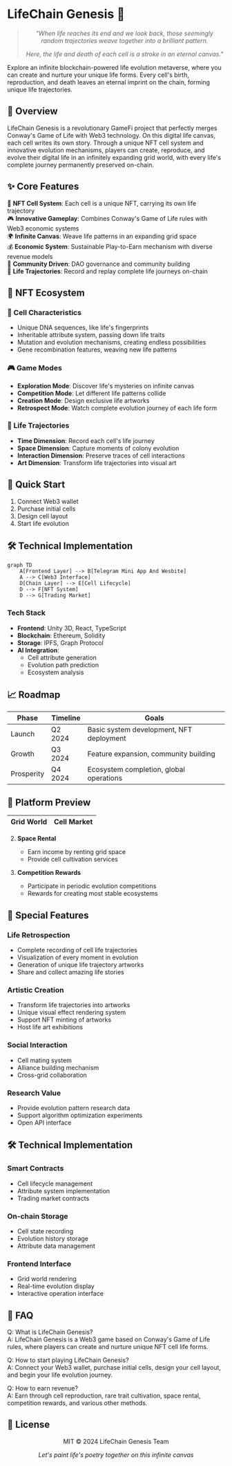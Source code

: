 # LifeChain Genesis 🧬

<div align="center">

> *"When life reaches its end and we look back, those seemingly random trajectories weave together into a brilliant pattern.*
> 
> *Here, the life and death of each cell is a stroke in an eternal canvas."*

</div>

Explore an infinite blockchain-powered life evolution metaverse, where you can create and nurture your unique life forms. Every cell's birth, reproduction, and death leaves an eternal imprint on the chain, forming unique life trajectories.

## 🌟 Overview
LifeChain Genesis is a revolutionary GameFi project that perfectly merges Conway's Game of Life with Web3 technology. On this digital life canvas, each cell writes its own story. Through a unique NFT cell system and innovative evolution mechanisms, players can create, reproduce, and evolve their digital life in an infinitely expanding grid world, with every life's complete journey permanently preserved on-chain.

## ✨ Core Features
🧬 **NFT Cell System**: Each cell is a unique NFT, carrying its own life trajectory  
🎮 **Innovative Gameplay**: Combines Conway's Game of Life rules with Web3 economic systems  
🌍 **Infinite Canvas**: Weave life patterns in an expanding grid space  
💰 **Economic System**: Sustainable Play-to-Earn mechanism with diverse revenue models  
🤝 **Community Driven**: DAO governance and community building  
🔄 **Life Trajectories**: Record and replay complete life journeys on-chain  

## 💫 NFT Ecosystem

### 🧬 Cell Characteristics
- Unique DNA sequences, like life's fingerprints
- Inheritable attribute system, passing down life traits
- Mutation and evolution mechanisms, creating endless possibilities
- Gene recombination features, weaving new life patterns

### 🎮 Game Modes
- **Exploration Mode**: Discover life's mysteries on infinite canvas
- **Competition Mode**: Let different life patterns collide
- **Creation Mode**: Design exclusive life artworks
- **Retrospect Mode**: Watch complete evolution journey of each life form

### 🎨 Life Trajectories
- **Time Dimension**: Record each cell's life journey
- **Space Dimension**: Capture moments of colony evolution
- **Interaction Dimension**: Preserve traces of cell interactions
- **Art Dimension**: Transform life trajectories into visual art

## 🚀 Quick Start
1. Connect Web3 wallet
2. Purchase initial cells
3. Design cell layout
4. Start life evolution

## 🛠 Technical Implementation
```mermaid
graph TD
    A[Frontend Layer] --> B[Telegram Mini App And Wesbite]
    A --> C[Web3 Interface]
    D[Chain Layer] --> E[Cell Lifecycle]
    D --> F[NFT System]
    D --> G[Trading Market]
```

### Tech Stack
- **Frontend**: Unity 3D, React, TypeScript
- **Blockchain**: Ethereum, Solidity
- **Storage**: IPFS, Graph Protocol
- **AI Integration**: 
  - Cell attribute generation
  - Evolution path prediction
  - Ecosystem analysis

## 📈 Roadmap

| Phase | Timeline | Goals |
|------|------|------|
| Launch | Q2 2024 | Basic system development, NFT deployment |
| Growth | Q3 2024 | Feature expansion, community building |
| Prosperity | Q4 2024 | Ecosystem completion, global operations |

## 📸 Platform Preview
| Grid World | Cell Market | 
|----------|----------|


2. **Space Rental**
   - Earn income by renting grid space
   - Provide cell cultivation services

3. **Competition Rewards**
   - Participate in periodic evolution competitions
   - Rewards for creating most stable ecosystems

## 🔮 Special Features

### Life Retrospection
- Complete recording of cell life trajectories
- Visualization of every moment in evolution
- Generation of unique life trajectory artworks
- Share and collect amazing life stories

### Artistic Creation
- Transform life trajectories into artworks
- Unique visual effect rendering system
- Support NFT minting of artworks
- Host life art exhibitions

### Social Interaction
- Cell mating system
- Alliance building mechanism
- Cross-grid collaboration

### Research Value
- Provide evolution pattern research data
- Support algorithm optimization experiments
- Open API interface

## 🛠 Technical Implementation

### Smart Contracts
- Cell lifecycle management
- Attribute system implementation
- Trading market contracts

### On-chain Storage
- Cell state recording
- Evolution history storage
- Attribute data management

### Frontend Interface
- Grid world rendering
- Real-time evolution display
- Interactive operation interface

## 🤔 FAQ

Q: What is LifeChain Genesis?  
A: LifeChain Genesis is a Web3 game based on Conway's Game of Life rules, where players can create and nurture unique NFT cell life forms.

Q: How to start playing LifeChain Genesis?  
A: Connect your Web3 wallet, purchase initial cells, design your cell layout, and begin your life evolution journey.

Q: How to earn revenue?  
A: Earn through cell reproduction, rare trait cultivation, space rental, competition rewards, and various other methods.

## 📜 License

<div align="center">
  
MIT © 2024 LifeChain Genesis Team

*Let's paint life's poetry together on this infinite canvas*

</div>
